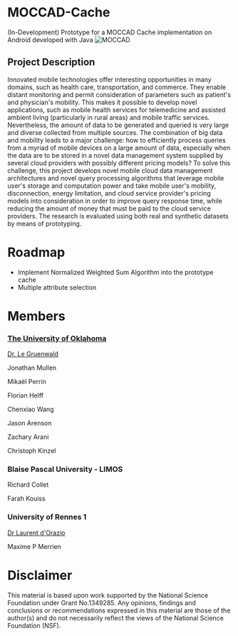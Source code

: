 # MOCCAD-Cache
(In-Development) Prototype for a MOCCAD Cache implementation on Android developed with Java
![MOCCAD](http://cs.ou.edu/~database/MOCCAD/images/logo.png)
## Project Description 
 Innovated mobile technologies offer interesting opportunities in many domains, such as health care, transportation, and commerce. They enable distant monitoring and permit consideration of parameters such as patient's and physician's mobility. This makes it possible to develop novel applications, such as mobile health services for telemedicine and assisted ambient living (particularly in rural areas) and mobile traffic services. Nevertheless, the amount of data to be generated and queried is very large and diverse collected from multiple sources. The combination of big data and mobility leads to a major challenge: how to efficiently process queries from a myriad of mobile devices on a large amount of data, especially when the data are to be stored in a novel data management system supplied by several cloud providers with possibly different pricing models? To solve this challenge, this project develops novel mobile cloud data management architectures and novel query processing algorithms that leverage mobile user's storage and computation power and take mobile user's mobility, disconnection, energy limitation, and cloud service provider's pricing models into consideration in order to improve query response time, while reducing the amount of money that must be paid to the cloud service providers. The research is evaluated using both real and synthetic datasets by means of prototyping. 

# Roadmap

 - Implement Normalized Weighted Sum Algorithm into the prototype cache  
 - Multiple attribute selection
 
 
# Members
### [The University of Oklahoma](http://cs.ou.edu/~database/) 
[Dr. Le Gruenwald](http://www.cs.ou.edu/~database/faculty.htm)

Jonathan Mullen 

Mikaël Perrin

Florian Helff

Chenxiao Wang

Jason Arenson

Zachary Arani

Christoph Kinzel 
### Blaise Pascal University - LIMOS
Richard Collet

Farah Kouiss
### University of Rennes 1
[Dr Laurent d'Orazio](https://perso.univ-rennes1.fr/laurent.dorazio)

Maxime P Merrien

# Disclaimer
This material is based upon work supported by the National Science Foundation under Grant No.1349285. Any opinions, findings and conclusions or recommendations expressed in this material are those of the author(s) and do not necessarily reflect the views of the National Science Foundation (NSF).

